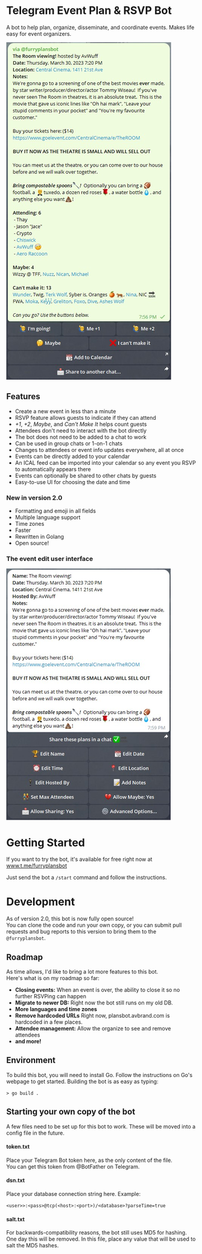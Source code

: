 # Telegram Event Plan & RSVP Bot

A bot to help plan, organize, disseminate, and coordinate events. Makes life easy for event organizers.

![Example event](imgs/sample1.jpg?raw=true "Example event UI")

## Features 

- Create a new event in less than a minute
- RSVP feature allows guests to indicate if they can attend
- _+1_, _+2_, _Maybe_, and _Can't Make It_ helps count guests
- Attendees don't need to interact with the bot directly
- The bot does not need to be added to a chat to work
- Can be used in group chats or 1-on-1 chats
- Changes to attendees or event info updates everywhere, all at once
- Events can be directly added to your calendar
- An ICAL feed can be imported into your calendar so any event you RSVP to automatically appears there
- Events can optionally be shared to other chats by guests
- Easy-to-use UI for choosing the date and time

### New in version 2.0
- Formatting and emoji in all fields
- Multiple language support
- Time zones
- Faster
- Rewritten in Golang
- Open source!

### The event edit user interface
![Edit UI](imgs/editui.jpg?raw=true "The Edit UI")

# Getting Started

If you want to try the bot, it's available for free right now at 
www.t.me/furryplansbot

Just send the bot a `/start` command and follow the instructions.

# Development

As of version 2.0, this bot is now fully open source!  
You can clone the code and run your own copy, or you can submit pull requests 
and bug reports to this version to bring them to the `@furryplansbot`.

## Roadmap

As time allows, I'd like to bring a lot more features to this bot.  
Here's what is on my roadmap so far:
- **Closing events:** When an event is over, the ability to close it so no further RSVPing can happen
- **Migrate to newer DB:** Right now the bot still runs on my old DB. 
- **More languages and time zones** 
- **Remove hardcoded URLs** Right now, plansbot.avbrand.com is hardcoded in a few places.
- **Attendee management:** Allow the organize to see and remove attendees
- **and more!**

## Environment

To build this bot, you will need to install Go.  Follow the instructions on Go's webpage to get started.
Building the bot is as easy as typing:
```shell
> go build .
```

## Starting your own copy of the bot

A few files need to be set up for this bot to work.  These will be moved into a config file in the future.

#### token.txt 
Place your Telegram Bot token here, as the only content of the file.  
You can get this token from @BotFather on Telegram.  

#### dsn.txt 
Place your database connection string here.  Example:
```
<user>>:<pass>@tcp(<host>:<port>)/<database>?parseTime=true
```

#### salt.txt
For backwards-compatibility reasons, the bot still uses MD5 for hashing.  
One day this will be removed.
In this file, place any value that will be used to salt the MD5 hashes.